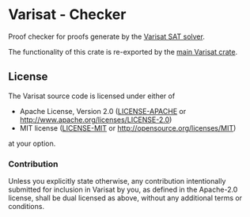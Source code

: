 # Varisat - Checker

Proof checker for proofs generate by the [Varisat SAT solver][crate-varisat].

The functionality of this crate is re-exported by the [main Varisat
crate][crate-varisat].

## License

The Varisat source code is licensed under either of

  * Apache License, Version 2.0
    ([LICENSE-APACHE](LICENSE-APACHE) or
    http://www.apache.org/licenses/LICENSE-2.0)
  * MIT license
    ([LICENSE-MIT](LICENSE-MIT) or http://opensource.org/licenses/MIT)

at your option.

### Contribution

Unless you explicitly state otherwise, any contribution intentionally submitted
for inclusion in Varisat by you, as defined in the Apache-2.0 license, shall be
dual licensed as above, without any additional terms or conditions.

[crate-varisat]: https://crates.io/crates/varisat
